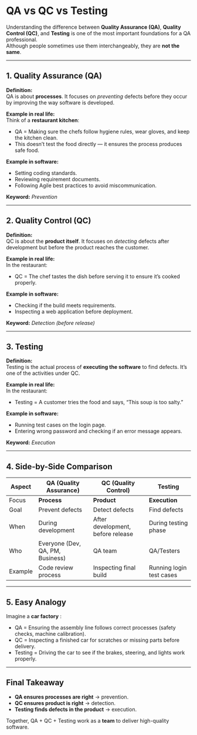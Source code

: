 # QA vs QC vs Testing

Understanding the difference between **Quality Assurance (QA)**, **Quality Control (QC)**, and **Testing** is one of the most important foundations for a QA professional.  
Although people sometimes use them interchangeably, they are **not the same**.

---

## 1. Quality Assurance (QA)

**Definition:**  
QA is about **processes**. It focuses on *preventing* defects before they occur by improving the way software is developed.

**Example in real life:**  
Think of a **restaurant kitchen**:  
- QA = Making sure the chefs follow hygiene rules, wear gloves, and keep the kitchen clean.  
- This doesn’t test the food directly — it ensures the process produces safe food.

**Example in software:**  
- Setting coding standards.  
- Reviewing requirement documents.  
- Following Agile best practices to avoid miscommunication.

**Keyword:** *Prevention*  

---

## 2. Quality Control (QC)

**Definition:**  
QC is about the **product itself**. It focuses on *detecting* defects after development but before the product reaches the customer.

**Example in real life:**  
In the restaurant:  
- QC = The chef tastes the dish before serving it to ensure it’s cooked properly.  

**Example in software:**  
- Checking if the build meets requirements.  
- Inspecting a web application before deployment.  

**Keyword:** *Detection (before release)*  

---

## 3. Testing

**Definition:**  
Testing is the actual process of **executing the software** to find defects. It’s one of the activities under QC.  

**Example in real life:**  
In the restaurant:  
- Testing = A customer tries the food and says, “This soup is too salty.”  

**Example in software:**  
- Running test cases on the login page.  
- Entering wrong password and checking if an error message appears.  

**Keyword:** *Execution*  

---

## 4. Side-by-Side Comparison

| Aspect | QA (Quality Assurance) | QC (Quality Control) | Testing |
|--------|------------------------|----------------------|---------|
| Focus | **Process** | **Product** | **Execution** |
| Goal | Prevent defects | Detect defects | Find defects |
| When | During development | After development, before release | During testing phase |
| Who | Everyone (Dev, QA, PM, Business) | QA team | QA/Testers |
| Example | Code review process | Inspecting final build | Running login test cases |

---

## 5. Easy Analogy

Imagine a **car factory** :  
- QA = Ensuring the assembly line follows correct processes (safety checks, machine calibration).  
- QC = Inspecting a finished car for scratches or missing parts before delivery.  
- Testing = Driving the car to see if the brakes, steering, and lights work properly.

---

## Final Takeaway

- **QA ensures processes are right** → prevention.  
- **QC ensures product is right** → detection.  
- **Testing finds defects in the product** → execution.  

Together, QA + QC + Testing work as a **team** to deliver high-quality software.  
